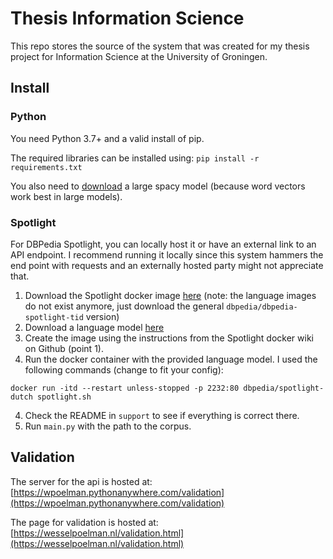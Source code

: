 # Thesis Information Science

This repo stores the source of the system that was created for my thesis project for Information Science at the University of Groningen.

## Install
### Python
You need Python 3.7+ and a valid install of pip.

The required libraries can be installed using: `pip install -r requirements.txt`

You also need to [download](https://spacy.io/usage/models#languages) a large spacy model (because word vectors work best in large models).

### Spotlight
For DBPedia Spotlight, you can locally host it or have an external link to an API endpoint. 
I recommend running it locally since this system hammers the end point with requests and an externally hosted
party might not appreciate that.

1. Download the Spotlight docker image [here](https://github.com/dbpedia-spotlight/spotlight-docker) (note: the language images do not exist anymore, just download the general `dbpedia/dbpedia-spotlight-tid` version)
2. Download a language model [here](https://sourceforge.net/projects/dbpedia-spotlight/files/2016-10/)
4. Create the image using the instructions from the Spotlight docker wiki on Github (point 1).
4. Run the docker container with the provided language model. I used the following commands (change to fit your config):
```
docker run -itd --restart unless-stopped -p 2232:80 dbpedia/spotlight-dutch spotlight.sh
```
4. Check the README in `support` to see if everything is correct there.
5. Run `main.py` with the path to the corpus.

## Validation
The server for the api is hosted at: [https://wpoelman.pythonanywhere.com/validation](https://wpoelman.pythonanywhere.com/validation)

The page for validation is hosted at: [https://wesselpoelman.nl/validation.html](https://wesselpoelman.nl/validation.html)

